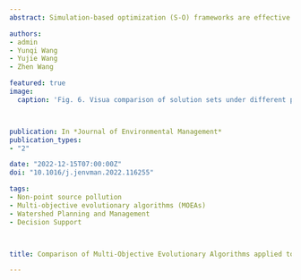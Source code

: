 ```yaml
---
abstract: Simulation-based optimization (S-O) frameworks are effective in developing cost-effective watershed management strategies, where optimization algorithms have substantial effect on the quality of strategies. Despite the development and improvement of multi-objective evolutionary algorithms (MOEAs) provide more robust alternatives for optimization, they typically have limited applications in real-world decision contexts. In this study, three advanced MOEAs, including NSGA-II, MOEA/D and NSGA-III, were introduced into the S-O framework and applied to a real-world watershed management problem, and their performance and characteristics were quantified through performance metrics. Results show that a higher crossover or mutation probability do not necessarily promote convergence and diversity of solutions, while a larger generation and population size is helpful for MOEAs to find high-quality solutions. Compared to the other two MOEAs, NSGA-II consistently exhibits robust performance in finding solutions with good convergence and high diversity, and provides more options at the same computational cost, while the degenerate Pareto front of the proposed watershed management problem may account for the poor performance of MOEA/D and NSGA-III in terms of diversity. For a 10% TN or TP reduction target, the average cost of the NSGA-II optimized strategies is 32.22% or 47.83% of the commonly used strategies. In addition, this study also discussed the development of resilient watershed management to buffer the impacts of climate change on aquatic system, the incorporation of fuzzy programming into the S-O framework to develop robust watershed management strategies under uncertainty, and the application of machine learning-based surrogate models to reduce computational cost of the S-O framework. These results can contribute to the understanding of MOEAs and provide useful guidance to decision makers.

authors:
- admin
- Yunqi Wang
- Yujie Wang
- Zhen Wang

featured: true
image:
  caption: 'Fig. 6. Visua comparison of solution sets under different parameter settings'



publication: In *Journal of Environmental Management*
publication_types:
- "2"

date: "2022-12-15T07:00:00Z"
doi: "10.1016/j.jenvman.2022.116255"

tags:
- Non-point source pollution
- Multi-objective evolutionary algorithms (MOEAs)
- Watershed Planning and Management
- Decision Support



title: Comparison of Multi-Objective Evolutionary Algorithms applied to watershed management problem

---
```


